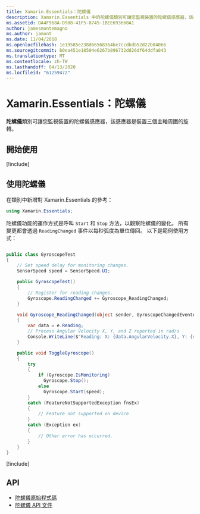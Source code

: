 ```yaml
---
title: Xamarin.Essentials：陀螺儀
description: Xamarin.Essentials 中的陀螺儀類別可讓您監視裝置的陀螺儀感應器，該感應器會測量裝置三個主軸周圍的旋轉。
ms.assetid: DA4F968A-D988-41F5-8745-1BEE693660A1
author: jamesmontemagno
ms.author: jamont
ms.date: 11/04/2018
ms.openlocfilehash: 1e19585e238d66568364be7ccdbdb52d22b04066
ms.sourcegitcommit: b0ea451e18504e6267b896732dd26df64ddfa843
ms.translationtype: MT
ms.contentlocale: zh-TW
ms.lasthandoff: 04/13/2020
ms.locfileid: "61259472"
---
```

# <a name="xamarinessentials-gyroscope"></a>Xamarin.Essentials：陀螺儀

**陀螺儀**類別可讓您監視裝置的陀螺儀感應器，該感應器是裝置三個主軸周圍的旋轉。

## <a name="get-started"></a>開始使用

[!include[](~/essentials/includes/get-started.md)]

## <a name="using-gyroscope"></a>使用陀螺儀

在類別中新增對 Xamarin.Essentials 的參考：

```csharp
using Xamarin.Essentials;
```

陀螺儀功能的運作方式是呼叫 `Start` 和 `Stop` 方法，以觀察陀螺儀的變化。 所有變更都會透過 `ReadingChanged` 事件以每秒弧度為單位傳回。 以下是範例使用方式：

```csharp

public class GyroscopeTest
{
    // Set speed delay for monitoring changes.
    SensorSpeed speed = SensorSpeed.UI;

    public GyroscopeTest()
    {
        // Register for reading changes.
        Gyroscope.ReadingChanged += Gyroscope_ReadingChanged;
    }

    void Gyroscope_ReadingChanged(object sender, GyroscopeChangedEventArgs e)
    {
        var data = e.Reading;
        // Process Angular Velocity X, Y, and Z reported in rad/s
        Console.WriteLine($"Reading: X: {data.AngularVelocity.X}, Y: {data.AngularVelocity.Y}, Z: {data.AngularVelocity.Z}");
    }

    public void ToggleGyroscope()
    {
        try
        {
            if (Gyroscope.IsMonitoring)
              Gyroscope.Stop();
            else
              Gyroscope.Start(speed);
        }
        catch (FeatureNotSupportedException fnsEx)
        {
            // Feature not supported on device
        }
        catch (Exception ex)
        {
            // Other error has occurred.
        }
    }
}
```

[!include[](~/essentials/includes/sensor-speed.md)]

## <a name="api"></a>API

- [陀螺儀原始程式碼](https://github.com/xamarin/Essentials/tree/master/Xamarin.Essentials/Gyroscope)
- [陀螺儀 API 文件](xref:Xamarin.Essentials.Gyroscope)
